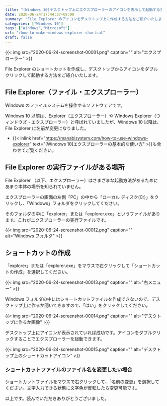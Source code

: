```yaml
---
title: "[Windows 10]デスクトップ上にエクスプローラーのアイコンを表示して起動する方法"
date: 2020-06-24T17:44:37+09:00
summary: "File Explorer のアイコンをデスクトップ上に作成する方法をご紹介いたします。"
categories: ["Windows 10"]
tags: ["Windows","Microsoft"]
url: "/how-to-make-windows-explorer-shortcut"
draft: false
---
```


{{< img src="2020-06-24-screenshot-00001.png" caption="" alt="エクスプローラー" >}}

File Explorer のショートカットを作成し、デスクトップからアイコンをダブルクリックして起動する方法をご紹介いたします。

## File Explorer（ファイル・エクスプローラー）

Windows のファイルシステムを操作するソフトウェアです。

Windows 10 以前は、Explorer（エクスプローラー）や Windows Explorer（ウィンドウズ・エクスプローラー）と呼ばれていましたが、Windows 10 以降は、File Explorer に名前が変更になりました。

- {{< inlink href="https://manabisystem.com/how-to-use-windows-explorer" text="[Windows 10]エクスプローラーの基本的な使い方" >}}も合わせてご覧ください。

## File Explorer の実行ファイルがある場所

File Explorer （以下、エクスプローラー）はさまざまな起動方法があるためにあまり本体の場所を知られていません。

エクスプローラーの画面の左側「PC」の中から「ローカル ディスク(C:)」をクリックし、「Windows」フォルダをクリックしてください。

そのフォルダの中に「explorer」または「explorer.exe」というファイルがあります。これがエクスプローラーの実行ファイルです。

{{< img src="2020-06-24-screenshot-00012.png" caption="" alt="Windows フォルダ" >}}

## ショートカットの作成

「explorer」または「explorer.exe」をマウスで右クリックして「ショートカットの作成」を選択してください。

{{< img src="2020-06-24-screenshot-00013.png" caption="" alt="右メニュー" >}}

Windows フォルダの中にはショートカットファイルを作成できないので、デスクトップ上に作るか聞いてきますので、「はい」をクリックしてください。

{{< img src="2020-06-24-screenshot-00014.png" caption="" alt="デスクトップに作るか画像" >}}

デスクトップ上にアイコンが表示されていれば成功です。アイコンをダブルクリックすることでエクスプローラーを起動できます。

{{< img src="2020-06-24-screenshot-00015.png" caption="" alt="デスクトップ上のショートカットアイコン" >}}

### ショートカットファイルのファイル名を変更したい場合

ショートカットファイルをマウスで右クリックして、「名前の変更」を選択してください。文字入力できる状態に文字色が反転したら変更可能です。

以上です。読んでいただきありがとうございました。
